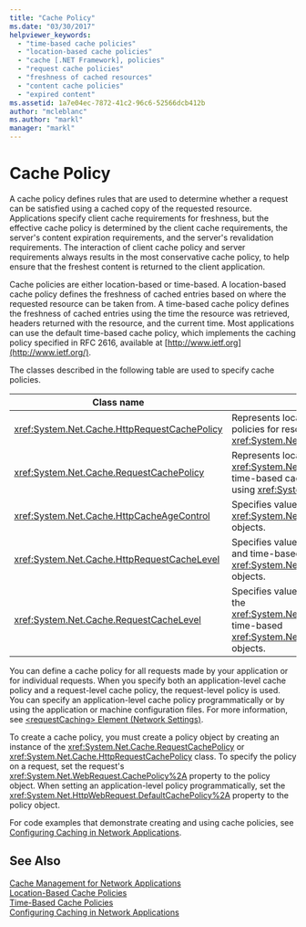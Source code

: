 ```yaml
---
title: "Cache Policy"
ms.date: "03/30/2017"
helpviewer_keywords: 
  - "time-based cache policies"
  - "location-based cache policies"
  - "cache [.NET Framework], policies"
  - "request cache policies"
  - "freshness of cached resources"
  - "content cache policies"
  - "expired content"
ms.assetid: 1a7e04ec-7872-41c2-96c6-52566dcb412b
author: "mcleblanc"
ms.author: "markl"
manager: "markl"
---
```

# Cache Policy
A cache policy defines rules that are used to determine whether a request can be satisfied using a cached copy of the requested resource. Applications specify client cache requirements for freshness, but the effective cache policy is determined by the client cache requirements, the server's content expiration requirements, and the server's revalidation requirements. The interaction of client cache policy and server requirements always results in the most conservative cache policy, to help ensure that the freshest content is returned to the client application.  

 Cache policies are either location-based or time-based. A location-based cache policy defines the freshness of cached entries based on where the requested resource can be taken from. A time-based cache policy defines the freshness of cached entries using the time the resource was retrieved, headers returned with the resource, and the current time. Most applications can use the default time-based cache policy, which implements the caching policy specified in RFC 2616, available at [http://www.ietf.org](http://www.ietf.org/).  

 The classes described in the following table are used to specify cache policies.  


|Class name|Description|  
|----------------|-----------------|  
|<xref:System.Net.Cache.HttpRequestCachePolicy>|Represents location-based and time-based cache policies for resources requested using <xref:System.Net.HttpWebRequest> objects.|  
|<xref:System.Net.Cache.RequestCachePolicy>|Represents location-based cache policies or the <xref:System.Net.Cache.RequestCacheLevel.Default> time-based cache policy for resources requested using <xref:System.Net.WebRequest> objects.|  
|<xref:System.Net.Cache.HttpCacheAgeControl>|Specifies values used to create time-based <xref:System.Net.Cache.HttpRequestCachePolicy> objects.|  
|<xref:System.Net.Cache.HttpRequestCacheLevel>|Specifies values used to create location-based and time-based <xref:System.Net.Cache.HttpRequestCachePolicy> objects.|  
|<xref:System.Net.Cache.RequestCacheLevel>|Specifies values used to create location-based or the <xref:System.Net.Cache.RequestCacheLevel.Default> time-based <xref:System.Net.Cache.RequestCachePolicy> objects.|  

 You can define a cache policy for all requests made by your application or for individual requests. When you specify both an application-level cache policy and a request-level cache policy, the request-level policy is used. You can specify an application-level cache policy programmatically or by using the application or machine configuration files. For more information, see [\<requestCaching> Element (Network Settings)](../../../docs/framework/configure-apps/file-schema/network/requestcaching-element-network-settings.md).  

 To create a cache policy, you must create a policy object by creating an instance of the <xref:System.Net.Cache.RequestCachePolicy> or <xref:System.Net.Cache.HttpRequestCachePolicy> class. To specify the policy on a request, set the request's <xref:System.Net.WebRequest.CachePolicy%2A> property to the policy object. When setting an application-level policy programmatically, set the <xref:System.Net.HttpWebRequest.DefaultCachePolicy%2A> property to the policy object.  

 For code examples that demonstrate creating and using cache policies, see [Configuring Caching in Network Applications](../../../docs/framework/network-programming/configuring-caching-in-network-applications.md).  

## See Also  
 [Cache Management for Network Applications](../../../docs/framework/network-programming/cache-management-for-network-applications.md)  
 [Location-Based Cache Policies](../../../docs/framework/network-programming/location-based-cache-policies.md)  
 [Time-Based Cache Policies](../../../docs/framework/network-programming/time-based-cache-policies.md)  
 [Configuring Caching in Network Applications](../../../docs/framework/network-programming/configuring-caching-in-network-applications.md)
